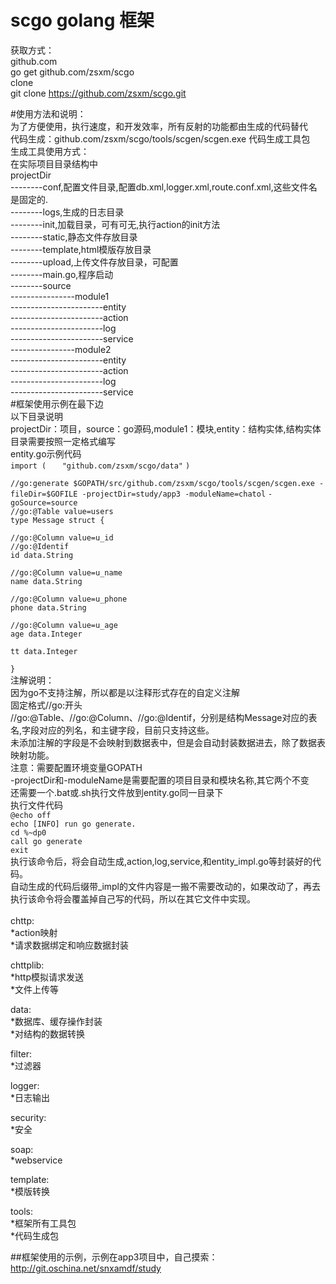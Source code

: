 # scgo golang 框架

获取方式：<br/>
github.com<br/>
go get github.com/zsxm/scgo<br/>
clone<br/>
git clone https://github.com/zsxm/scgo.git<br/>

#使用方法和说明：<br/>
为了方便使用，执行速度，和开发效率，所有反射的功能都由生成的代码替代<br/>
代码生成：github.com/zsxm/scgo/tools/scgen/scgen.exe 代码生成工具包<br/>
生成工具使用方式：<br/>
在实际项目目录结构中<br/>
projectDir<br/>
\--------conf,配置文件目录,配置db.xml,logger.xml,route.conf.xml,这些文件名是固定的.<br/>
\--------logs,生成的日志目录<br/>
\--------init,加载目录，可有可无,执行action的init方法<br/>
\--------static,静态文件存放目录<br/>
\--------template,html模版存放目录<br/>
\--------upload,上传文件存放目录，可配置<br/>
\--------main.go,程序启动<br/>
\--------source<br/>
\----------------module1<br/>
\-----------------------entity<br/>
\-----------------------action<br/>
\-----------------------log<br/>
\-----------------------service<br/>
\----------------module2<br/>
\-----------------------entity<br/>
\-----------------------action<br/>
\-----------------------log<br/>
\-----------------------service<br/>
#框架使用示例在最下边<br/>
以下目录说明<br/>
projectDir：项目，source：go源码,module1：模块,entity：结构实体,结构实体目录需要按照一定格式编写<br/>
entity.go示例代码<br/>
`import (`
`	"github.com/zsxm/scgo/data"`
`)`

`//go:generate $GOPATH/src/github.com/zsxm/scgo/tools/scgen/scgen.exe -fileDir=$GOFILE -projectDir=study/app3 -moduleName=chatol` `-goSource=source`<br/>
`//go:@Table value=users`<br/>
`type Message struct {`

	//go:@Column value=u_id
	//go:@Identif
	id data.String

	//go:@Column value=u_name
	name data.String

	//go:@Column value=u_phone
	phone data.String

	//go:@Column value=u_age
	age data.Integer

	tt data.Integer
`}`<br/>
注解说明：<br/>
因为go不支持注解，所以都是以注释形式存在的自定义注解<br/>
固定格式//go:开头<br/>
//go:@Table、//go:@Column、//go:@Identif，分别是结构Message对应的表名,字段对应的列名，和主键字段，目前只支持这些。<br/>
未添加注解的字段是不会映射到数据表中，但是会自动封装数据进去，除了数据表映射功能。
<br/>
注意：需要配置环境变量GOPATH<br/>
-projectDir和-moduleName是需要配置的项目目录和模块名称,其它两个不变<br/>
还需要一个.bat或.sh执行文件放到entity.go同一目录下<br/>
执行文件代码<br/>
`@echo off`<br/>
`echo [INFO] run go generate.`<br/>
`cd %~dp0`<br/>
`call go generate`<br/>
`exit`<br/>
执行该命令后，将会自动生成,action,log,service,和entity_impl.go等封装好的代码。<br/>
自动生成的代码后缀带\_impl的文件内容是一搬不需要改动的，如果改动了，再去执行该命令将会覆盖掉自己写的代码，所以在其它文件中实现。<br/>
<br/>
chttp:<br/>
  *action映射<br/>
  *请求数据绑定和响应数据封装<br/>

chttplib:<br/>
  *http模拟请求发送<br/>
  *文件上传等<br/>

data:<br/>
  *数据库、缓存操作封装<br/>
  *对结构的数据转换<br/>

filter:<br/>
  *过滤器<br/>

logger:<br/>
  *日志输出<br/>

security:<br/>
  *安全<br/>

soap:<br/>
  *webservice<br/>

template:<br/>
  *模版转换<br/>

tools:<br/>
  *框架所有工具包<br/>
  *代码生成包<br/>

##框架使用的示例，示例在app3项目中，自己摸索：http://git.oschina.net/snxamdf/study

